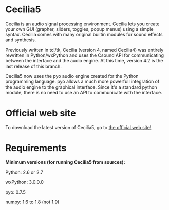 # Cecilia5 #

Cecilia is an audio signal processing environment. Cecilia lets you create 
your own GUI (grapher, sliders, toggles, popup menus) using a simple syntax. 
Cecilia comes with many original builtin modules for sound effects and synthesis.

Previously written in tcl/tk, Cecilia (version 4, named Cecilia4) was entirely 
rewritten in Python/wxPython and uses the Csound API for communicating between 
the interface and the audio engine. At this time, version 4.2 is the last 
release of this branch.

Cecilia5 now uses the pyo audio engine created for the Python programming 
language. pyo allows a much more powerfull integration of the audio engine to 
the graphical interface. Since it's a standard python module, there is no need 
to use an API to communicate with the interface.

# Official web site #

To download the latest version of Cecilia5, go to 
[the official web site!](http://ajaxsoundstudio.com/software/cecilia/)

# Requirements #

**Minimum versions (for running Cecilia5 from sources):**

Python: 2.6 or 2.7

wxPython: 3.0.0.0

pyo: 0.7.5

numpy: 1.6 to 1.8 (not 1.9)
